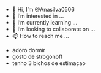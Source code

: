 - 👋 Hi, I’m @Anasilva0506
- 👀 I’m interested in ...
- 🌱 I’m currently learning ...
- 💞️ I’m looking to collaborate on ...
- 📫 How to reach me ...

<!---
Anasilva0506/Anasilva0506 is a ✨ special ✨ repository because its `README.md` (this file) appears on your GitHub profile.
You can click the Preview link to take a look at your changes.
--->
- adoro dormir 
- gosto de strogonoff
- tenho 3 bichos de estimaçao
